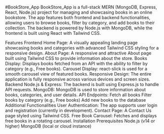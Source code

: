 #BookStore_App
BookStore_App is a full-stack MERN (MongoDB, Express, React, Node.js) project for managing and showcasing books in an online bookstore. The app features both frontend and backend functionalities, allowing users to browse books, filter by category, and add books to their collection. The backend is powered by Node.js with MongoDB, while the frontend is built using React with Tailwind CSS.

Features
Frontend
Home Page: A visually appealing landing page showcasing books and categories with advanced Tailwind CSS styling for a responsive design.
About Page: A responsive and attractive About page built using Tailwind CSS to provide information about the store.
Books Display: Displays books fetched from an API with the ability to filter by category (e.g., Free books).
Carousel Display: react-slick is used for a smooth carousel view of featured books.
Responsive Design: The entire application is fully responsive across various devices and screen sizes.
Backend
Node.js & Express: The backend is built using Express.js to handle API requests.
MongoDB: MongoDB is used to store information about books, categories, and user details.
API Endpoints:
Fetch all books
Filter books by category (e.g., Free books)
Add new books to the database
Additional Functionalities
User Authentication: The app supports user login and registration (currently in development).
Contact Page: A Contact Us page styled using Tailwind CSS.
Free Book Carousel: Fetches and displays free books in a rotating carousel.
Installation
Prerequisites
Node.js (v14 or higher)
MongoDB (local or cloud instance)
